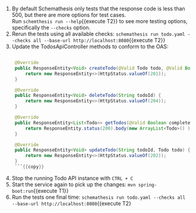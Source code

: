 1. By default Schemathesis only tests that the response code is less than 500, but there are more options for test cases.  
   Run `schemthesis run --help`{{execute T2}} to see more testing options, specifically the `--checks` option.
2. Rerun the tests using all available checks: `schemathesis run todo.yaml --checks all --base-url http://localhost:8080`{{execute T2}}
3. Update the TodosApiController methods to conform to the OAS:
   ```java
   
    @Override
    public ResponseEntity<Void> createTodo(@Valid Todo todo, @Valid Boolean completed) {
        return new ResponseEntity<>(HttpStatus.valueOf(201));
    }

    @Override
    public ResponseEntity<Void> deleteTodo(String todoId) {
        return new ResponseEntity<>(HttpStatus.valueOf(204));
    }

    @Override
    public ResponseEntity<List<Todo>> getTodos(@Valid Boolean completed) {
        return ResponseEntity.status(200).body(new ArrayList<Todo>() );
    }

    @Override
    public ResponseEntity<Void> updateTodo(String todoId, Todo todo) {
        return new ResponseEntity<>(HttpStatus.valueOf(202));
    }
    ```{{copy}}
4. Stop the running Todo API instance with `CTRL + C`
4. Start the service again to pick up the changes: `mvn spring-boot:run`{{execute T1}}
4. Run the tests one final time: `schemathesis run todo.yaml --checks all --base-url http://localhost:8080`{{execute T2}
